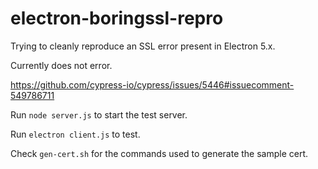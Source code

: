 electron-boringssl-repro
===

Trying to cleanly reproduce an SSL error present in Electron 5.x.

Currently does not error.

https://github.com/cypress-io/cypress/issues/5446#issuecomment-549786711

Run `node server.js` to start the test server.

Run `electron client.js` to test.

Check `gen-cert.sh` for the commands used to generate the sample cert.
